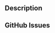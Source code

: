 <!--
Make sure the PR is against the dev branch and not master which contains
the latest stable release. Also make sure to have read CONTRIBUTING.md.
Please do not submit pull requests changing the single-include `doctest.h`
file, it is generated from the 2 files in the doctest/parts/ folder.
-->

## Description

<!--
Describe the what and the why of your pull request. Remember that these two
are usually a bit different. As an example, if you have made various changes
to decrease the number of new strings allocated, that's what. The why probably
was that you have a large set of tests and found that this speeds them up.
-->

## GitHub Issues

<!--
If this PR was motivated by some existing issues, reference them here.

If it is a simple bug-fix, please also add a line like 'Closes #123'
to your commit message, so that it is automatically closed.
If it is not, don't, as it might take several iterations for a feature
to be done properly. If in doubt, leave it open and reference it in the
PR itself, so that maintainers can decide.
-->
